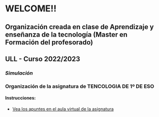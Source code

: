 # WELCOME!!
## Organización creada en clase de Aprendizaje y enseñanza de la tecnología (Master en Formación del profesorado)
## ULL - Curso 2022/2023
### ***Simulación***
### **Organización de la asignatura de TENCOLOGIA DE 1º DE ESO**
#### Instrucciones:
* [Vea los apuntes en el aula virtual de la asignatura](https://campusdoctoradoyposgrado2223.ull.es/course/view.php?id=2223110052)
